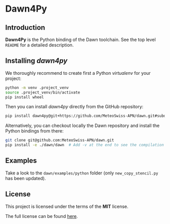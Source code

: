 Dawn4Py
=======

## Introduction

**Dawn4Py** is the Python binding of the Dawn toolchain. See the top level `README` for a detailed description.

## Installing *dawn4py*

We thoroughly recommend to create first a Python *virtualenv* for your project:

```bash
python -m venv .project_venv
source .project_venv/bin/activate
pip install wheel
```
Then you can install *dawn4py* directly from the GitHub repository:

```bash
pip install dawn4py@git+https://github.com/MeteoSwiss-APN/dawn.git#subdirectory=dawn  # Add -v to see the compilation output  
```

Alternatively, you can checkout locally the Dawn repository and install the Python bindings from there:

```bash
git clone git@github.com:MeteoSwiss-APN/dawn.git
pip install -e ./dawn/dawn  # Add -v at the end to see the compilation output  
```


## Examples

Take a look to the `dawn/examples/python` folder (only `new_copy_stencil.py` has been updated).

## License

This project is licensed under the terms of the **MIT** license.

The full license can be found [here](https://opensource.org/licenses/MIT).

<!-- Links -->
[Documentation.Badge]: https://img.shields.io/badge/documentation-link-blue.svg
[MIT.License]: https://img.shields.io/badge/License-MIT-blue.svg
[Version.Badge]: https://badge.fury.io/gh/MeteoSwiss-APN%2Fdawn.svg
